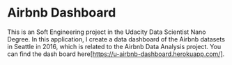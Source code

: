 # Airbnb Dashboard

This is an Soft Engineering project in the Udacity Data Scientist Nano Degree. In this application, I create a data dashboard of the Airbnb datasets in Seattle in 2016, which is related to the Airbnb Data Analysis project. You can find the dash board here[https://u-airbnb-dashboard.herokuapp.com/].